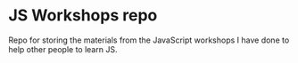 # JS Workshops repo
Repo for storing the materials from the JavaScript workshops I have done to help other people to learn JS.
